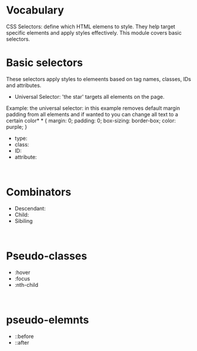 # Vocabulary
CSS Selectors: define which HTML elemens to style. They help target specific elements and apply styles effectively. This module covers basic selectors.
<br/>

# Basic selectors
These selectors apply styles to elemeents based on tag names, classes, IDs and attributes.

- Universal Selector: 'the star' targets all elements on the page.

Example: the universal selector: in this example removes default margin padding from all elements and if wanted to you can change all text to a certain color*
        * {
            margin: 0;
            padding: 0;
            box-sizing: border-box;
            color: purple;
        }
- type:
- class:
- ID:
- attribute:
<br/>

# Combinators
- Descendant: 
- Child:
- Sibiling
<br/>

# Pseudo-classes
- :hover
- :focus
- :nth-child
<br/>

# pseudo-elemnts
- ::before
- ::after
   


 